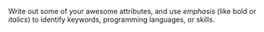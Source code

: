 Write out some of your awesome attributes, and use *emphasis* (like bold or _italics_) to identify keywords, programming languages, or skills. 
